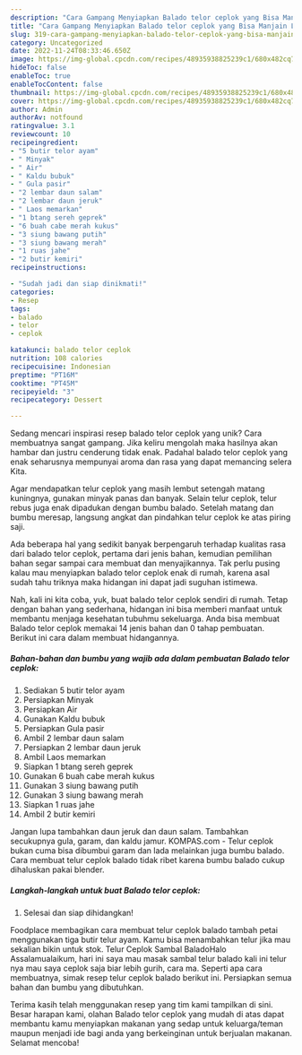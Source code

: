 ```yaml
---
description: "Cara Gampang Menyiapkan Balado telor ceplok yang Bisa Manjain Lidah"
title: "Cara Gampang Menyiapkan Balado telor ceplok yang Bisa Manjain Lidah"
slug: 319-cara-gampang-menyiapkan-balado-telor-ceplok-yang-bisa-manjain-lidah
category: Uncategorized
date: 2022-11-24T08:33:46.650Z
image: https://img-global.cpcdn.com/recipes/48935938825239c1/680x482cq70/balado-telor-ceplok-foto-resep-utama.jpg
hideToc: false
enableToc: true
enableTocContent: false
thumbnail: https://img-global.cpcdn.com/recipes/48935938825239c1/680x482cq70/balado-telor-ceplok-foto-resep-utama.jpg
cover: https://img-global.cpcdn.com/recipes/48935938825239c1/680x482cq70/balado-telor-ceplok-foto-resep-utama.jpg
author: Admin
authorAv: notfound
ratingvalue: 3.1
reviewcount: 10
recipeingredient:
- "5 butir telor ayam"
- " Minyak"
- " Air"
- " Kaldu bubuk"
- " Gula pasir"
- "2 lembar daun salam"
- "2 lembar daun jeruk"
- " Laos memarkan"
- "1 btang sereh geprek"
- "6 buah cabe merah kukus"
- "3 siung bawang putih"
- "3 siung bawang merah"
- "1 ruas jahe"
- "2 butir kemiri"
recipeinstructions:

- "Sudah jadi dan siap dinikmati!"
categories:
- Resep
tags:
- balado
- telor
- ceplok

katakunci: balado telor ceplok 
nutrition: 108 calories
recipecuisine: Indonesian
preptime: "PT16M"
cooktime: "PT45M"
recipeyield: "3"
recipecategory: Dessert

---
```





Sedang mencari inspirasi resep balado telor ceplok yang unik? Cara membuatnya sangat gampang. Jika keliru mengolah maka hasilnya akan hambar dan justru cenderung tidak enak. Padahal balado telor ceplok yang enak seharusnya mempunyai aroma dan rasa yang dapat memancing selera Kita.





Agar mendapatkan telur ceplok yang masih lembut setengah matang kuningnya, gunakan minyak panas dan banyak. Selain telur ceplok, telur rebus juga enak dipadukan dengan bumbu balado. Setelah matang dan bumbu meresap, langsung angkat dan pindahkan telur ceplok ke atas piring saji.

Ada beberapa hal yang sedikit banyak berpengaruh terhadap kualitas rasa dari balado telor ceplok, pertama dari jenis bahan, kemudian pemilihan bahan segar sampai cara membuat dan menyajikannya. Tak perlu pusing kalau mau menyiapkan balado telor ceplok enak di rumah, karena asal sudah tahu triknya maka hidangan ini dapat jadi suguhan istimewa.






Nah, kali ini kita coba, yuk, buat balado telor ceplok sendiri di rumah. Tetap dengan bahan yang sederhana, hidangan ini bisa memberi manfaat untuk membantu menjaga kesehatan tubuhmu sekeluarga. Anda bisa membuat Balado telor ceplok memakai 14 jenis bahan dan 0 tahap pembuatan. Berikut ini cara dalam membuat hidangannya.

<!--inarticleads1-->

##### Bahan-bahan dan bumbu yang wajib ada dalam pembuatan Balado telor ceplok:

1. Sediakan 5 butir telor ayam
1. Persiapkan  Minyak
1. Persiapkan  Air
1. Gunakan  Kaldu bubuk
1. Persiapkan  Gula pasir
1. Ambil 2 lembar daun salam
1. Persiapkan 2 lembar daun jeruk
1. Ambil  Laos memarkan
1. Siapkan 1 btang sereh geprek
1. Gunakan 6 buah cabe merah kukus
1. Gunakan 3 siung bawang putih
1. Gunakan 3 siung bawang merah
1. Siapkan 1 ruas jahe
1. Ambil 2 butir kemiri


Jangan lupa tambahkan daun jeruk dan daun salam. Tambahkan secukupnya gula, garam, dan kaldu jamur. KOMPAS.com - Telur ceplok bukan cuma bisa dibumbui garam dan lada melainkan juga bumbu balado. Cara membuat telur ceplok balado tidak ribet karena bumbu balado cukup dihaluskan pakai blender. 

<!--inarticleads2-->

##### Langkah-langkah untuk buat Balado telor ceplok:


1. Selesai dan siap dihidangkan!

Foodplace membagikan cara membuat telur ceplok balado tambah petai menggunakan tiga butir telur ayam. Kamu bisa menambahkan telur jika mau sekalian bikin untuk stok. Telur Ceplok Sambal BaladoHalo Assalamualaikum, hari ini saya mau masak sambal telur balado kali ini telur nya mau saya ceplok saja biar lebih gurih, cara ma. Seperti apa cara membuatnya, simak resep telur ceplok balado berikut ini. Persiapkan semua bahan dan bumbu yang dibutuhkan. 

Terima kasih telah menggunakan resep yang tim kami tampilkan di sini. Besar harapan kami, olahan Balado telor ceplok yang mudah di atas dapat membantu kamu menyiapkan makanan yang sedap untuk keluarga/teman maupun menjadi ide bagi anda yang berkeinginan untuk berjualan makanan. Selamat mencoba!
